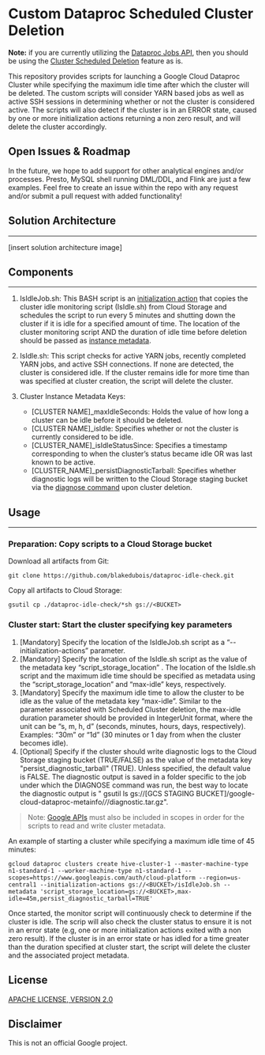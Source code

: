 # Custom Dataproc Scheduled Cluster Deletion
**Note:** if you are currently utilizing the [Dataproc Jobs API](https://cloud.google.com/dataproc/docs/concepts/jobs/life-of-a-job), then you should be using the [Cluster Scheduled Deletion](https://cloud.google.com/dataproc/docs/concepts/configuring-clusters/scheduled-deletion) feature as is.

This repository provides scripts for launching a Google Cloud Dataproc Cluster while specifying the maximum idle time after which the cluster will be deleted. The custom scripts will consider YARN based jobs as well as active SSH sessions in determining whether or not the cluster is considered active. The scripts will also detect if the cluster is in an ERROR state, caused by one or more initialization actions returning a non zero result, and will delete the cluster accordingly.

## Open Issues & Roadmap
In the future, we hope to add support for other analytical engines and/or processes. Presto, MySQL shell running DML/DDL, and Flink are just a few examples. Feel free to create an issue within the repo with any request and/or submit a pull request with added functionality!

## Solution Architecture
------------------------------------------------------
[insert solution architecture image]

## Components
------------------------------------------------------
1. IsIdleJob.sh: This BASH script is an [initialization action](https://cloud.google.com/dataproc/docs/concepts/configuring-clusters/init-actions) that copies the cluster idle monitoring script (IsIdle.sh) from Cloud Storage and schedules the script to run every 5 minutes and shutting down the cluster if it is idle for a specified amount of time. The location of the cluster monitoring script AND the duration of idle time before deletion should be passed as [instance metadata](https://cloud.google.com/compute/docs/storing-retrieving-metadata).

2. IsIdle.sh: This script checks for active YARN jobs, recently completed YARN jobs, and active SSH connections. If none are detected, the cluster is considered idle. If the cluster remains idle for more time than was specified at cluster creation, the script will delete the cluster.

3. Cluster Instance Metadata Keys:
    - [CLUSTER NAME]_maxIdleSeconds: Holds the value of how long a cluster can be idle before it should be deleted.
    - [CLUSTER NAME]_isIdle: Specifies whether or not the cluster is currently considered to be idle.
    - [CLUSTER_NAME]_isIdleStatusSince: Specifies a timestamp corresponding to when the cluster’s status became idle OR was last known to be active.
    - [CLUSTER_NAME]_persistDiagnosticTarball: Specifies whether diagnostic logs will be written to the Cloud Storage staging bucket via the [diagnose command](https://cloud.google.com/dataproc/docs/support/diagnose-command) upon cluster deletion.

## Usage
------------------------------------------------------

### Preparation: Copy scripts to a Cloud Storage bucket

Download all artifacts from Git:
```
git clone https://github.com/blakedubois/dataproc-idle-check.git
```
Copy all artifacts to Cloud Storage:
```
gsutil cp ./dataproc-idle-check/*sh gs://<BUCKET>
```

### Cluster start: Start the cluster specifying key parameters
1.  [Mandatory] Specify the location of the IsIdleJob.sh script as a “--initialization-actions” parameter.
2.  [Mandatory] Specify the location of the IsIdle.sh script as the value of the metadata key “script_storage_location” . The location of the IsIdle.sh script and the maximum idle time should be specified as metadata using the “script_storage_location” and “max-idle” keys, respectively.
3.  [Mandatory] Specify the maximum idle time to allow the cluster to be idle as the value of the metadata key “max-idle”. Similar to the parameter associated with Scheduled Cluster deletion, the max-idle duration parameter should be provided in IntegerUnit format, where the unit can be “s, m, h, d” (seconds, minutes, hours, days, respectively). Examples: “30m” or “1d” (30 minutes or 1 day from when the cluster becomes idle).
4.  [Optional] Specify if the cluster should write diagnostic logs to the Cloud Storage staging bucket (TRUE/FALSE) as the value of the metadata key "persist_diagnostic_tarball" (TRUE). Unless specified, the default value is FALSE. The diagnostic output is saved in a folder specific to the job under which the DIAGNOSE command was run, the best way to locate the diagnostic output is " gsutil ls gs://[GCS STAGING BUCKET]/google-cloud-dataproc-metainfo/*/*/diagnostic.tar.gz".  

>Note: [Google APIs](https://developers.google.com/identity/protocols/googlescopes) must also be included in scopes in order for the scripts to read and write cluster metadata.

An example of starting a cluster while specifying a maximum idle time of 45 minutes:
```
gcloud dataproc clusters create hive-cluster-1 --master-machine-type n1-standard-1 --worker-machine-type n1-standard-1 --scopes=https://www.googleapis.com/auth/cloud-platform --region=us-central1 --initialization-actions gs://<BUCKET>/isIdleJob.sh --metadata 'script_storage_location=gs://<BUCKET>,max-idle=45m,persist_diagnostic_tarball=TRUE'
```

Once started, the monitor script will continuously check to determine if the cluster is idle. The scrip will also check the cluster status to ensure it is not in an error state (e.g, one or more initialization actions exited with a non zero result). If the cluster is in an error state or has idled for a time greater than the duration specified at cluster start, the script will delete the cluster and the associated project metadata.

## License
[APACHE LICENSE, VERSION 2.0](./LICENSE)

## Disclaimer
This is not an official Google project.
